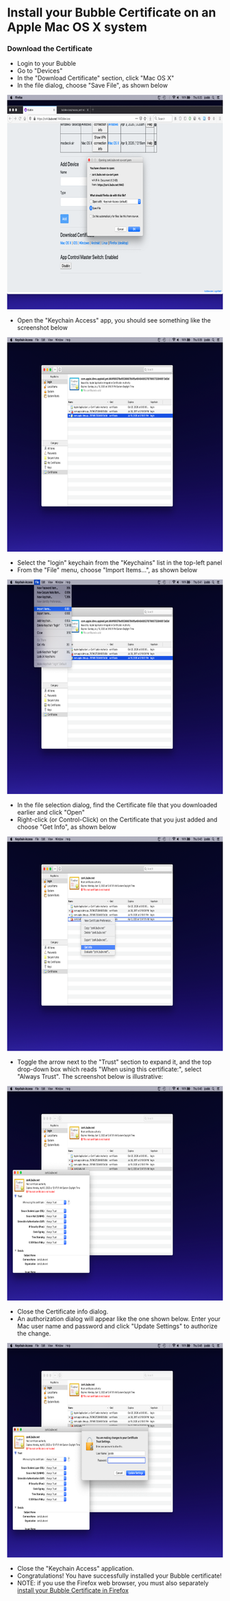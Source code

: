 # Install your Bubble Certificate on an Apple Mac OS X system

### Download the Certificate
  * Login to your Bubble
  * Go to "Devices"
  * In the "Download Certificate" section, click "Mac OS X"
  * In the file dialog, choose "Save File", as shown below

 <img src="macosx_screenshots/01_download_cert.png" alt="screenshot of download certificate dialog" height="500"/> 

  * Open the "Keychain Access" app, you should see something like the screenshot below
  
 <img src="macosx_screenshots/02_keychain_access.png" alt="screenshot of Keychain Access app" height="500"/>

  * Select the "login" keychain from the "Keychains" list in the top-left panel
  * From the "File" menu, choose "Import Items...", as shown below
  
 <img src="macosx_screenshots/03_import_items.png" alt="screenshot of 'import items' in Keychain Access app" height="500"/>

  * In the file selection dialog, find the Certificate file that you downloaded earlier and click "Open"
  * Right-click (or Control-Click) on the Certificate that you just added and choose "Get Info", as shown below
  
 <img src="macosx_screenshots/04_cert_get_info.png" alt="screenshot of 'Get Info' after adding certificate" height="500"/>

  * Toggle the arrow next to the "Trust" section to expand it, and the top drop-down box which reads "When using this certificate:", select "Always Trust". The screenshot below is illustrative:
  
 <img src="macosx_screenshots/05_cert_trust.png" alt="screenshot of certificate dialog with 'Trust' section expanded" height="500"/>

  * Close the Certificate info dialog.
  * An authorization dialog will appear like the one shown below. Enter your Mac user name and password and click "Update Settings" to authorize the change.

 <img src="macosx_screenshots/06_confirm_trust.png" alt="screenshot of dialog to confirm changes to certificate trust" height="500"/>

  * Close the "Keychain Access" application.
  * Congratulations! You have successfully installed your Bubble certificate!
  * NOTE: if you use the Firefox web browser, you must also separately [install your Bubble Certificate in Firefox](firefox_cert.md)
